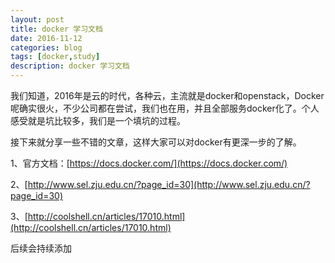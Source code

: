 ```yaml
---
layout: post
title: docker 学习文档
date: 2016-11-12
categories: blog
tags: [docker,study]
description: docker 学习文档
---
```



我们知道，2016年是云的时代，各种云，主流就是docker和openstack，Docker呢确实很火，不少公司都在尝试，我们也在用，并且全部服务docker化了。个人感受就是坑比较多，我们是一个填坑的过程。

接下来就分享一些不错的文章，这样大家可以对docker有更深一步的了解。

1、官方文档：[https://docs.docker.com/](https://docs.docker.com/)

2、[http://www.sel.zju.edu.cn/?page_id=30](http://www.sel.zju.edu.cn/?page_id=30)

3、[http://coolshell.cn/articles/17010.html](http://coolshell.cn/articles/17010.html)

后续会持续添加